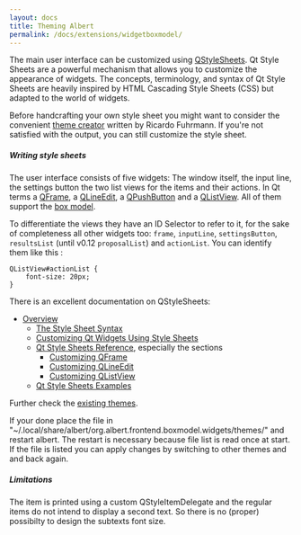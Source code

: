 ```yaml
---
layout: docs
title: Theming Albert
permalink: /docs/extensions/widgetboxmodel/
---
```


The main user interface can be customized using [QStyleSheets](http://doc.qt.io/qt-5/stylesheet.html). Qt Style Sheets are a powerful mechanism that allows you to customize the appearance of widgets. The concepts, terminology, and syntax of Qt Style Sheets are heavily inspired by HTML Cascading Style Sheets (CSS) but adapted to the world of widgets.

Before handcrafting your own style sheet you might want to consider the convenient [theme creator](/docs/theming/themecreator/) written by Ricardo Fuhrmann. If you're not satisfied with the output, you can still customize the style sheet.

##### Writing style sheets

The user interface consists of five widgets: The window itself, the input line, the settings button the two list views for the items and their actions. In Qt terms a [QFrame](http://doc.qt.io/qt-5/qframe.html), a [QLineEdit](http://doc.qt.io/qt-5/qlineedit.html), a [QPushButton](http://doc.qt.io/qt-5/qpushbutton.html) and a [QListView](http://doc.qt.io/qt-5/qlistview.html). All of them support the [box model](http://doc.qt.io/qt-5/stylesheet-customizing.html).

To differentiate the views they have an ID Selector to refer to it, for the sake of completeness all other widgets too: `frame`, `inputLine`, `settingsButton`, `resultsList` (until v0.12 `proposalList`) and `actionList`. You can identify them like this :

```
QListView#actionList {
	font-size: 20px;
}
```

There is an excellent documentation on QStyleSheets:

- [Overview](http://doc.qt.io/qt-5/stylesheet.html)
  - [The Style Sheet Syntax](http://doc.qt.io/qt-5/stylesheet-syntax.html)
  - [Customizing Qt Widgets Using Style Sheets](http://doc.qt.io/qt-5/stylesheet-customizing.html)
  - [Qt Style Sheets Reference](http://doc.qt.io/qt-5/stylesheet-reference.html ), especially the sections
    - [Customizing QFrame](http://doc.qt.io/qt-5/stylesheet-examples.html#customizing-qframe)
    - [Customizing QLineEdit](http://doc.qt.io/qt-5/stylesheet-examples.html#customizing-qlineedit)
    - [Customizing QListView](http://doc.qt.io/qt-5/stylesheet-examples.html#customizing-qlistview)
  - [Qt Style Sheets Examples](http://doc.qt.io/qt-5/stylesheet-examples.html)

Further check the [existing themes](https://github.com/albertlauncher/plugins/tree/master/widgetboxmodel/share/themes).

If your done place the file in "~/.local/share/albert/org.albert.frontend.boxmodel.widgets/themes/" and restart albert. The restart is necessary because file list is read once at start. If the file is listed you can apply changes by switching to other themes and and back again.

##### Limitations

The item is printed using a custom QStyleItemDelegate and the regular items do not intend to display a second text. So there is no (proper) possibilty to design the subtexts font size.
